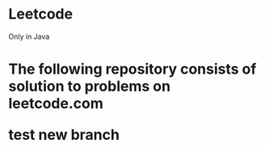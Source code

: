 # Leetcode
Only in Java
<h1>The following repository consists of solution to problems on leetcode.com
  
  test new branch
